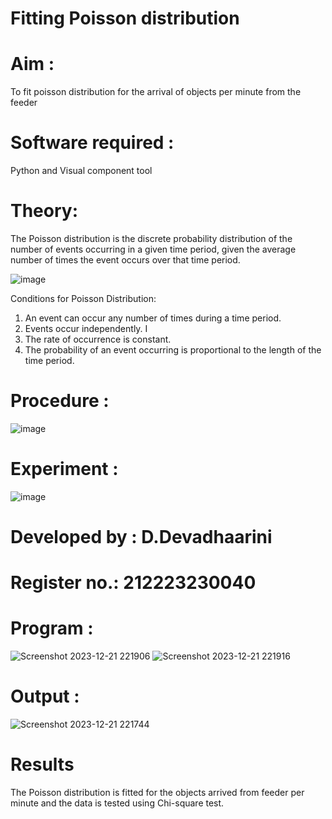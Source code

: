 # Fitting Poisson  distribution
# Aim : 

To fit poisson distribution for the arrival of objects per minute from the feeder

# Software required :  

Python and Visual component tool

# Theory:

The Poisson distribution is the discrete probability distribution of the number of events occurring in a given time period, given the average number of times the event occurs over that time period.

![image](https://user-images.githubusercontent.com/104613195/166248326-fd042076-8b0b-40c4-8b11-1d8e8fcb74db.png)

 Conditions for Poisson Distribution:

1. An event can occur any number of times during a time period.
2. Events occur independently. I
3. The rate of occurrence is constant.
4. The probability of an event occurring is proportional to the length of the time period. 
 
# Procedure :

![image](https://user-images.githubusercontent.com/104613195/166251988-d0c53205-6080-4f7b-ae4c-398178586637.png)

# Experiment :

![image](https://user-images.githubusercontent.com/103921593/230282876-f4a5afbf-cac1-4648-a1b0-c78840638a8e.png)

# Developed by : D.Devadhaarini
# Register no.: 212223230040

# Program :

![Screenshot 2023-12-21 221906](https://github.com/Devadhaarini/Poisson_distribution/assets/145796552/9c585fdc-d009-418b-85c8-6e6ce60c7990)
![Screenshot 2023-12-21 221916](https://github.com/Devadhaarini/Poisson_distribution/assets/145796552/015325bb-63cd-467e-9c1b-9227033f61d9)


# Output : 

![Screenshot 2023-12-21 221744](https://github.com/Devadhaarini/Poisson_distribution/assets/145796552/0279ddfa-ae3d-4233-bd78-28f5f215b0fc)

# Results

The Poisson distribution is fitted for the objects arrived from feeder per minute and the data is tested using Chi-square test. 
 
